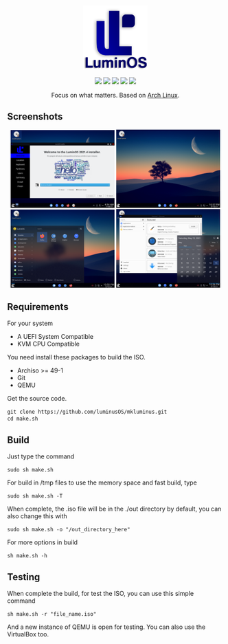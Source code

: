 
<p align="center">
<a href="https://luminusos.github.io"><img src="./docs/images/logo.png" height="150" width="150" alt="LuminOS"></a>
</p>

<p align="center">
  <img src="https://img.shields.io/badge/Maintained%3F-Yes-green?style=flat-square">
  <img src="https://img.shields.io/github/license/luminusOS/mkluminus?style=flat-square">
  <img src="https://img.shields.io/github/stars/luminusOS/mkluminus?style=flat-square">
  <img src="https://img.shields.io/github/forks/luminusOS/mkluminus?color=teal&style=flat-square">
  <img src="https://img.shields.io/github/issues/luminusOS/mkluminus?color=violet&style=flat-square">
</p>

<p align="center">
Focus on what matters. Based on <a href="https://www.archlinux.org">Arch Linux</a>.
</p>

## Screenshots

<p float="left" align="center">
  <img src="./docs/images/screenshot/1.png" width="48%" />
  <img src="./docs/images/screenshot/2.png" width="48%" />
  <img src="./docs/images/screenshot/3.png" width="48%" />
  <img src="./docs/images/screenshot/4.png" width="48%" />
</p>

## Requirements

For your system
 - A UEFI System Compatible
 - KVM CPU Compatible

You need install these packages to build the ISO.

 - Archiso >= 49-1
 - Git
 - QEMU

Get the source code.

    git clone https://github.com/luminusOS/mkluminus.git
    cd make.sh

## Build

Just type the command

    sudo sh make.sh

For build in /tmp files to use the memory space and fast build, type

    sudo sh make.sh -T

When complete, the .iso file will be in the ./out directory by default, you can also change this with

    sudo sh make.sh -o "/out_directory_here"

For more options in build

    sh make.sh -h

## Testing

When complete the build, for test the ISO, you can use this simple command

    sh make.sh -r "file_name.iso"

And a new instance of QEMU is open for testing. You can also use the VirtualBox too.
